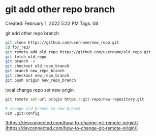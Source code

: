 # git add other repo branch

Created: February 1, 2022 5:22 PM
Tags: Git

git add other repo branch

```bash
git clone https://github.com/username/new_repo.git
cd fb7_re3/
git remote add old_repo https://github.com/username/old_repo.git
git fetch old_repo
git branch -a
git checkout old_repo_branch
git branch new_repo_branch
git checkout new_repo_branch
git push origin new_repo_branch
```

local change repo set new origin

```python
git remote set-url origin https://git-repo/new-repository.git

# change old branch to new branch
vim .git/config
```

[https://devconnected.com/how-to-change-git-remote-origin/](https://devconnected.com/how-to-change-git-remote-origin/)